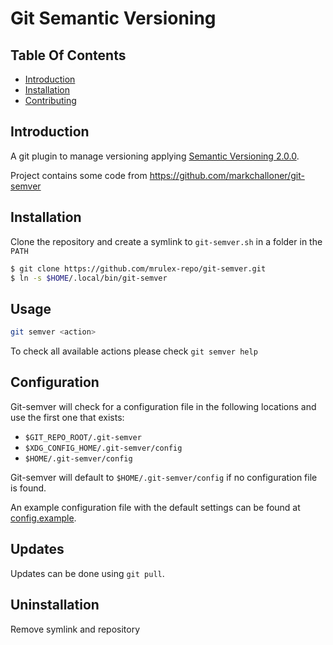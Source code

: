 # Git Semantic Versioning

## Table Of Contents

- [Introduction](#introduction)
- [Installation](#installation)
- [Contributing](#contributing)

## Introduction

A git plugin to manage versioning applying [Semantic Versioning 2.0.0].

Project contains some code from https://github.com/markchalloner/git-semver

## Installation

Clone the repository and create a symlink to `git-semver.sh` in a folder in the `PATH`

``` bash
$ git clone https://github.com/mrulex-repo/git-semver.git
$ ln -s $HOME/.local/bin/git-semver
```

## Usage

``` bash
git semver <action>
```

To check all available actions please check `git semver help`


## Configuration

Git-semver will check for a configuration file in the following locations and use the first one that exists:

- `$GIT_REPO_ROOT/.git-semver`
- `$XDG_CONFIG_HOME/.git-semver/config`
- `$HOME/.git-semver/config`

Git-semver will default to `$HOME/.git-semver/config` if no configuration file is found.

An example configuration file with the default settings can be found at [config.example].

## Updates

Updates can be done using `git pull`.

## Uninstallation

Remove symlink and repository

[config.example]: config.example
[Semantic Versioning 2.0.0]: http://semver.org/spec/v2.0.0.html

